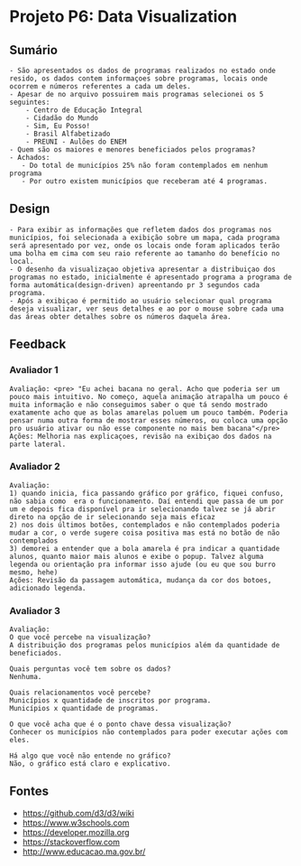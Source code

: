 # Projeto P6: Data Visualization

## Sumário
	- São apresentados os dados de programas realizados no estado onde resido, os dados contem informaçoes sobre programas, locais onde ocorrem e números referentes a cada um deles.
   	- Apesar de no arquivo possuirem mais programas selecionei os 5 seguintes:
		- Centro de Educação Integral
		- Cidadão do Mundo
 		- Sim, Eu Posso!
		- Brasil Alfabetizado
 		- PREUNI - Aulões do ENEM
 	- Quem são os maiores e menores beneficiados pelos programas?
 	- Achados:
 	   - Do total de municípios 25% não foram contemplados em nenhum programa
 	   - Por outro existem municípios que receberam até 4 programas.

## Design
	- Para exibir as informações que refletem dados dos programas nos municípios, foi selecionada a exibição sobre um mapa, cada programa será apresentado por vez, onde os locais onde foram aplicados terão uma bolha em cima com seu raio referente ao tamanho do benefício no local.
	- O desenho da visualizaçao objetiva apresentar a distribuiçao dos programas no estado, inicialmente é apresentado programa a programa de forma automática(design-driven) apreentando pr 3 segundos cada programa.
	- Após a exibiçao é permitido ao usuário selecionar qual programa deseja visualizar, ver seus detalhes e ao por o mouse sobre cada uma das áreas obter detalhes sobre os números daquela área.

## Feedback
### Avaliador 1
	Avaliação: <pre> "Eu achei bacana no geral. Acho que poderia ser um pouco mais intuitivo. No começo, aquela animação atrapalha um pouco é muita informação e não conseguimos saber o que tá sendo mostrado exatamente acho que as bolas amarelas poluem um pouco também. Poderia pensar numa outra forma de mostrar esses números, ou coloca uma opção pro usuário ativar ou não esse componente no mais bem bacana"</pre>
	Ações: Melhoria nas explicaçoes, revisão na exibiçao dos dados na parte lateral.

### Avaliador 2
	Avaliação: 
	1) quando inicia, fica passando gráfico por gráfico, fiquei confuso, não sabia como  era o funcionamento. Daí entendi que passa de um por um e depois fica disponível pra ir selecionando talvez se já abrir direto na opção de ir selecionando seja mais eficaz
	2) nos dois últimos botões, contemplados e não contemplados poderia mudar a cor, o verde sugere coisa positiva mas está no botão de não contemplados
	3) demorei a entender que a bola amarela é pra indicar a quantidade alunos, quanto maior mais alunos e exibe o popup. Talvez alguma legenda ou orientação pra informar isso ajude (ou eu que sou burro mesmo, hehe)
	Ações: Revisão da passagem automática, mudança da cor dos botoes, adicionado legenda.

### Avaliador 3
	Avaliação:
	O que você percebe na visualização?
	A distribuição dos programas pelos municípios além da quantidade de beneficiados.

	Quais perguntas você tem sobre os dados?
	Nenhuma.

	Quais relacionamentos você percebe?
	Municípios x quantidade de inscritos por programa.
	Municípios x quantidade de programas.

	O que você acha que é o ponto chave dessa visualização?
	Conhecer os municípios não contemplados para poder executar ações com eles.

	Há algo que você não entende no gráfico?
   	Não, o gráfico está claro e explicativo.

## Fontes
 - https://github.com/d3/d3/wiki
 - https://www.w3schools.com
 - https://developer.mozilla.org
 - https://stackoverflow.com
 - http://www.educacao.ma.gov.br/
